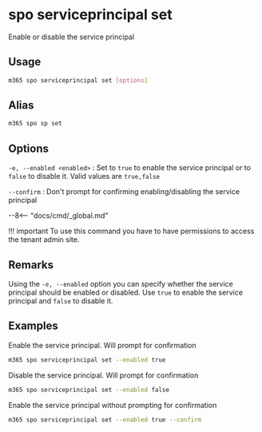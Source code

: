 # spo serviceprincipal set

Enable or disable the service principal

## Usage

```sh
m365 spo serviceprincipal set [options]
```

## Alias

```sh
m365 spo sp set
```

## Options

`-e, --enabled <enabled>`
: Set to `true` to enable the service principal or to `false` to disable it. Valid values are `true,false`

`--confirm`
: Don't prompt for confirming enabling/disabling the service principal

--8<-- "docs/cmd/_global.md"

!!! important
    To use this command you have to have permissions to access the tenant admin site.

## Remarks

Using the `-e, --enabled` option you can specify whether the service principal should be enabled or disabled. Use `true` to enable the service principal and `false` to disable it.

## Examples

Enable the service principal. Will prompt for confirmation

```sh
m365 spo serviceprincipal set --enabled true
```

Disable the service principal. Will prompt for confirmation

```sh
m365 spo serviceprincipal set --enabled false
```

Enable the service principal without prompting for confirmation

```sh
m365 spo serviceprincipal set --enabled true --confirm
```
